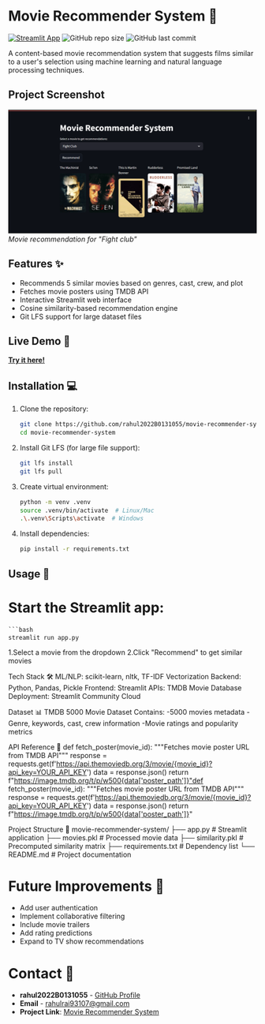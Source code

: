 # Movie Recommender System 🎥

[![Streamlit App](https://static.streamlit.io/badges/streamlit_badge_black_white.svg)](https://movie-recommender-system-rrut.streamlit.app/)
![GitHub repo size](https://img.shields.io/github/repo-size/rahul2022B0131055/movie-recommender-system)
![GitHub last commit](https://img.shields.io/github/last-commit/rahul2022B0131055/movie-recommender-system)

A content-based movie recommendation system that suggests films similar to a user's selection using machine learning and natural language processing techniques.

## Project Screenshot
![Home Page Screenshot](./demo.png)  
*Movie recommendation for "Fight club"*

## Features ✨
- Recommends 5 similar movies based on genres, cast, crew, and plot
- Fetches movie posters using TMDB API
- Interactive Streamlit web interface
- Cosine similarity-based recommendation engine
- Git LFS support for large dataset files

## Live Demo 🔗
**[Try it here!](https://movie-recommender-system-rrut.streamlit.app/)**

## Installation 💻
1. Clone the repository:
   ```bash
   git clone https://github.com/rahul2022B0131055/movie-recommender-system.git
   cd movie-recommender-system

2. Install Git LFS (for large file support):
   ```bash
   git lfs install
   git lfs pull

3. Create virtual environment:
   ```bash
   python -m venv .venv
   source .venv/bin/activate  # Linux/Mac
   .\.venv\Scripts\activate  # Windows

4. Install dependencies:
   ```bash
   pip install -r requirements.txt

## Usage 🚀
# Start the Streamlit app:
    ```bash
    streamlit run app.py

1.Select a movie from the dropdown
2.Click "Recommend" to get similar movies

Tech Stack 🛠️
ML/NLP: scikit-learn, nltk, TF-IDF Vectorization
Backend: Python, Pandas, Pickle
Frontend: Streamlit
APIs: TMDB Movie Database
Deployment: Streamlit Community Cloud

Dataset 📊
TMDB 5000 Movie Dataset
Contains:
   -5000 movies metadata
   -Genre, keywords, cast, crew information
   -Movie ratings and popularity metrics

API Reference 🔌
def fetch_poster(movie_id):
    """Fetches movie poster URL from TMDB API"""
    response = requests.get(f'https://api.themoviedb.org/3/movie/{movie_id}?api_key=YOUR_API_KEY')
    data = response.json()
    return f"https://image.tmdb.org/t/p/w500{data['poster_path']}"def fetch_poster(movie_id):
    """Fetches movie poster URL from TMDB API"""
    response = requests.get(f'https://api.themoviedb.org/3/movie/{movie_id}?api_key=YOUR_API_KEY')
    data = response.json()
    return f"https://image.tmdb.org/t/p/w500{data['poster_path']}"


Project Structure 📂
movie-recommender-system/
├── app.py                # Streamlit application
├── movies.pkl            # Processed movie data
├── similarity.pkl        # Precomputed similarity matrix
├── requirements.txt      # Dependency list
└── README.md             # Project documentation

# Future Improvements 🔮  
- Add user authentication  
- Implement collaborative filtering  
- Include movie trailers  
- Add rating predictions  
- Expand to TV show recommendations  

# Contact 📧  
- **rahul2022B0131055** - [GitHub Profile](https://github.com/rahul2022B0131055)  
- **Email** - rahulrai93107@gmail.com  
- **Project Link**: [Movie Recommender System](https://github.com/rahul2022B0131055/movie-recommender-system)  

